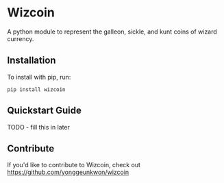 Wizcoin
======

A python module to represent the galleon, sickle, and kunt coins of wizard currency.

Installation
------------

To install with pip, run:

    pip install wizcoin

Quickstart Guide
----------------

TODO - fill this in later

Contribute
----------

If you'd like to contribute to Wizcoin, check out https://github.com/yonggeunkwon/wizcoin
